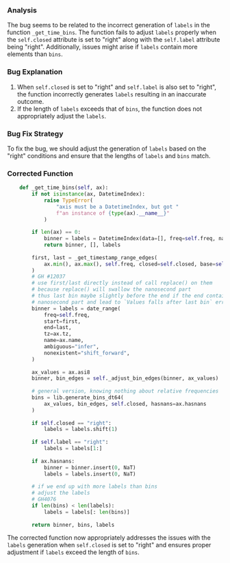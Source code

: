 ### Analysis
The bug seems to be related to the incorrect generation of `labels` in the function `_get_time_bins`. The function fails to adjust `labels` properly when the `self.closed` attribute is set to "right" along with the `self.label` attribute being "right". Additionally, issues might arise if `labels` contain more elements than `bins`.

### Bug Explanation
1. When `self.closed` is set to "right" and `self.label` is also set to "right", the function incorrectly generates `labels` resulting in an inaccurate outcome.
2. If the length of `labels` exceeds that of `bins`, the function does not appropriately adjust the `labels`.

### Bug Fix Strategy
To fix the bug, we should adjust the generation of `labels` based on the "right" conditions and ensure that the lengths of `labels` and `bins` match.

### Corrected Function
```python
    def _get_time_bins(self, ax):
        if not isinstance(ax, DatetimeIndex):
            raise TypeError(
                "axis must be a DatetimeIndex, but got "
                f"an instance of {type(ax).__name__}"
            )
    
        if len(ax) == 0:
            binner = labels = DatetimeIndex(data=[], freq=self.freq, name=ax.name)
            return binner, [], labels
    
        first, last = _get_timestamp_range_edges(
            ax.min(), ax.max(), self.freq, closed=self.closed, base=self.base
        )
        # GH #12037
        # use first/last directly instead of call replace() on them
        # because replace() will swallow the nanosecond part
        # thus last bin maybe slightly before the end if the end contains
        # nanosecond part and lead to `Values falls after last bin` error
        binner = labels = date_range(
            freq=self.freq,
            start=first,
            end=last,
            tz=ax.tz,
            name=ax.name,
            ambiguous="infer",
            nonexistent="shift_forward",
        )
    
        ax_values = ax.asi8
        binner, bin_edges = self._adjust_bin_edges(binner, ax_values)
    
        # general version, knowing nothing about relative frequencies
        bins = lib.generate_bins_dt64(
            ax_values, bin_edges, self.closed, hasnans=ax.hasnans
        )
    
        if self.closed == "right":
            labels = labels.shift(1)
        
        if self.label == "right":
            labels = labels[1:]
        
        if ax.hasnans:
            binner = binner.insert(0, NaT)
            labels = labels.insert(0, NaT)
    
        # if we end up with more labels than bins
        # adjust the labels
        # GH4076
        if len(bins) < len(labels):
            labels = labels[: len(bins)]
    
        return binner, bins, labels
```

The corrected function now appropriately addresses the issues with the `labels` generation when `self.closed` is set to "right" and ensures proper adjustment if `labels` exceed the length of `bins`.
